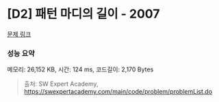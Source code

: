 # [D2] 패턴 마디의 길이 - 2007 

[문제 링크](https://swexpertacademy.com/main/code/problem/problemDetail.do?contestProbId=AV5P1kNKAl8DFAUq) 

### 성능 요약

메모리: 26,152 KB, 시간: 124 ms, 코드길이: 2,170 Bytes



> 출처: SW Expert Academy, https://swexpertacademy.com/main/code/problem/problemList.do